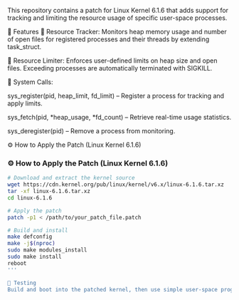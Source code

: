 This repository contains a patch for Linux Kernel 6.1.6 that adds support for tracking and limiting the resource usage of specific user-space processes.

🔧 Features
🧠 Resource Tracker: Monitors heap memory usage and number of open files for registered processes and their threads by extending task_struct.

🚫 Resource Limiter: Enforces user-defined limits on heap size and open files. Exceeding processes are automatically terminated with SIGKILL.

🔁 System Calls:

sys_register(pid, heap_limit, fd_limit) – Register a process for tracking and apply limits.

sys_fetch(pid, *heap_usage, *fd_count) – Retrieve real-time usage statistics.

sys_deregister(pid) – Remove a process from monitoring.

⚙️ How to Apply the Patch (Linux Kernel 6.1.6)

### ⚙️ How to Apply the Patch (Linux Kernel 6.1.6)

```bash
# Download and extract the kernel source
wget https://cdn.kernel.org/pub/linux/kernel/v6.x/linux-6.1.6.tar.xz
tar -xf linux-6.1.6.tar.xz
cd linux-6.1.6

# Apply the patch
patch -p1 < /path/to/your_patch_file.patch

# Build and install
make defconfig
make -j$(nproc)
sudo make modules_install
sudo make install
reboot
'''

🧪 Testing
Build and boot into the patched kernel, then use simple user-space programs to test the custom system calls.
